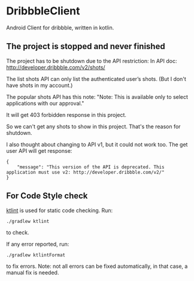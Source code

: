 # DribbbleClient
Android Client for dribbble, written in kotlin.


## The project is stopped and never finished
The project has to be shutdown due to the API restriction:
In API doc:
http://developer.dribbble.com/v2/shots/

The list shots API can only list the authenticated user’s shots. (But I don't have shots in my account.)

The popular shots API has this note:
"Note: This is available only to select applications with our approval."

It will get 403 forbidden response in this project.

So we can't get any shots to show in this project.
That's the reason for shutdown.

I also thought about changing to API v1, but it could not work too.
The get user API will get response:
```
{
    "message": "This version of the API is deprecated. This application must use v2: http://developer.dribbble.com/v2/"
}
```



## For Code Style check
[ktlint](https://ktlint.github.io/) is used for static code checking.
Run:
```
./gradlew ktlint
```
to check.

If any error reported, run:
```
./gradlew ktlintFormat
```
to fix errors.
Note: not all errors can be fixed automatically, in that case, a manual fix is needed.